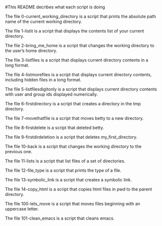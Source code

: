 #This README decribes what each script is doing

The file 0-current_working_directory is a script that prints the absolute path name of the current working directory.

The file 1-listit is a script that displays the contents list of your current directory.

The file 2-bring_me_home is a script that changes the working directory to the user’s home directory.

The file 3-listfiles is a script that displays current directory contents in a long format.

The file 4-listmorefiles is a script that displays current directory contents, including hidden files in a long format.

The file 5-listfilesdigitonly is a script that displays current directory contents with user and group ids displayed numerically.

The file 6-firstdirectory is a script that creates a directory in the tmp directory.

The file 7-movethatfile is a script that moves betty to a new directory.

The file 8-firstdelete is a script that deleted betty.

The file 9-firstdirdeletion is a script that deletes my_first_directory.

The file 10-back is a script that changes the working directory to the previous one.

The file 11-lists is a script that list files of a set of directories.

The file 12-file_type is a script that prints the type of a file.

The file 13-symbolic_link is a script that creates a symbolic link.

The file 14-copy_html is a script that copies html files in pwd to the parent directory.

The file 100-lets_move is a script that moves files beginning with an uppercase letter.

The file 101-clean_emacs is a script that cleans emacs.
